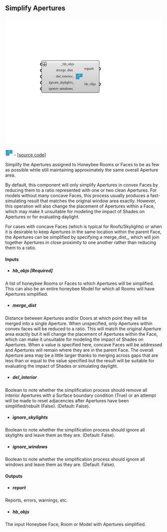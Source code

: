 ## Simplify Apertures

![](../../images/components/Simplify_Apertures.png)

![](../../images/icons/Simplify_Apertures.png) - [[source code]](https://github.com/ladybug-tools/honeybee-grasshopper-core/blob/master/honeybee_grasshopper_core/src//HB%20Simplify%20Apertures.py)


Simplify the Apertures assigned to Honeybee Rooms or Faces to be as few as possible while still maintaining approximately the same overall Aperture area. 

By default, this component will only simplify Apertures in convex Faces by  reducing them to a ratio represented with one or two clean Apertures. For models without many concave Faces, this process usually produces a fast-simulating result that matches the original window area exactly. However, this operation will also change the placement of Apertures within a Face, which may make it unsuitable for modeling the impact of Shades on Apertures or for evaluating daylight. 

For cases with concave Faces (which is typical for Roofs/Skylights) or when it is desirable to keep Apertures in the same location within the parent Face, the Apertures can be simplified by specifying a merge_dist_, which will join together Apertures in close proximity to one another rather than reducing them to a ratio. 



#### Inputs
* ##### hb_objs [Required]
A list of honeybee Rooms or Faces to which Apertures will be simplified. This can also be an entire honeybee Model for which all Rooms will have Apertures simplified. 
* ##### merge_dist 
Distance between Apertures and/or Doors at which point they will be merged into a single Aperture. When unspecified, only Apertures within convex faces will be reduced to a ratio. This will match the original Aperture area exactly but it will change the placement of Apertures within the Face, which can make it unsuitable for modeling the impact of Shades on Apertures. When a value is specified here, concave Faces will be addressed and Apertures will remain where they are in the parent Face. The overall Aperture area may be a little larger thanks to merging across gaps that are less than or equal to the value specified but the result will be suitable for evaluating the impact of Shades or simulating daylight. 
* ##### del_interior 
Boolean to note whether the simplification process should remove all interior Apertures with a Surface boundary condition (True) or an attempt will be made to reset adjacencies after Apertures have been simplified/rebuilt (False). (Default: False). 
* ##### ignore_skylights 
Boolean to note whether the simplification process should ignore all skylights and leave them as they are. (Default: False). 
* ##### ignore_windows 
Boolean to note whether the simplification process should ignore all windows and leave them as they are. (Default: False). 

#### Outputs
* ##### report
Reports, errors, warnings, etc. 
* ##### hb_objs
The input Honeybee Face, Room or Model with Apertures simplified. 